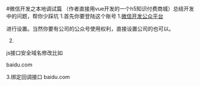 #微信开发之本地调试篇
（作者直接用vue开发的一个h5知识付费商城）总结开发中的问题，帮你少踩坑
1.首先你要登陆这个账号
1.[微信开发公众平台](http://mp.weixin.qq.com/debug/cgi-bin/sandboxinfo?action=showinfo&t=sandbox/index)

进行设置。当然你要有公司的公众号使用权利，直接设置公司的也可以。

2.
js接口安全域名修改比如

baidu.com

3.绑定回调接口
baidu.com




